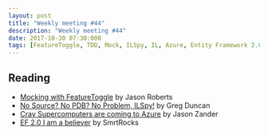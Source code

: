 ```yaml
---
layout: post
title: "Weekly meeting #44"
description: "Weekly meeting #44"
date: 2017-10-30 07:30:000
tags: [FeatureToggle, TDD, Mock, ILSpy, IL, Azure, Entity Framework 2.0]
--- 
```

 
## Reading

* [Mocking with FeatureToggle](http://dontcodetired.com/blog/post/Mocking-with-FeatureToggle) by Jason Roberts
* [No Source? No PDB? No Problem, ILSpy!](https://channel9.msdn.com/coding4fun/blog/No-Source-No-PDB-No-Problem-ILSpy) by Greg Duncan
* [Cray Supercomputers are coming to Azure](https://azure.microsoft.com/en-us/blog/cray-supercomputers-are-coming-to-azure/?cdn=disable) by Jason Zander
* [EF 2.0 I am a believer](https://blogs.msdn.microsoft.com/marcus_fernandez/2017/10/20/ef-2-0-i-am-a-believer/) by SmrtRocks
